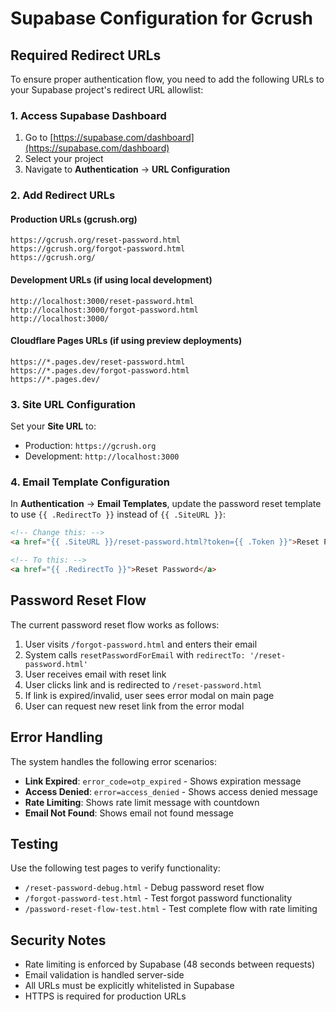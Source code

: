 # Supabase Configuration for Gcrush

## Required Redirect URLs

To ensure proper authentication flow, you need to add the following URLs to your Supabase project's redirect URL allowlist:

### 1. Access Supabase Dashboard
1. Go to [https://supabase.com/dashboard](https://supabase.com/dashboard)
2. Select your project
3. Navigate to **Authentication** → **URL Configuration**

### 2. Add Redirect URLs

#### Production URLs (gcrush.org)
```
https://gcrush.org/reset-password.html
https://gcrush.org/forgot-password.html
https://gcrush.org/
```

#### Development URLs (if using local development)
```
http://localhost:3000/reset-password.html
http://localhost:3000/forgot-password.html
http://localhost:3000/
```

#### Cloudflare Pages URLs (if using preview deployments)
```
https://*.pages.dev/reset-password.html
https://*.pages.dev/forgot-password.html
https://*.pages.dev/
```

### 3. Site URL Configuration

Set your **Site URL** to:
- Production: `https://gcrush.org`
- Development: `http://localhost:3000`

### 4. Email Template Configuration

In **Authentication** → **Email Templates**, update the password reset template to use `{{ .RedirectTo }}` instead of `{{ .SiteURL }}`:

```html
<!-- Change this: -->
<a href="{{ .SiteURL }}/reset-password.html?token={{ .Token }}">Reset Password</a>

<!-- To this: -->
<a href="{{ .RedirectTo }}">Reset Password</a>
```

## Password Reset Flow

The current password reset flow works as follows:

1. User visits `/forgot-password.html` and enters their email
2. System calls `resetPasswordForEmail` with `redirectTo: '/reset-password.html'`
3. User receives email with reset link
4. User clicks link and is redirected to `/reset-password.html`
5. If link is expired/invalid, user sees error modal on main page
6. User can request new reset link from the error modal

## Error Handling

The system handles the following error scenarios:

- **Link Expired**: `error_code=otp_expired` - Shows expiration message
- **Access Denied**: `error=access_denied` - Shows access denied message
- **Rate Limiting**: Shows rate limit message with countdown
- **Email Not Found**: Shows email not found message

## Testing

Use the following test pages to verify functionality:

- `/reset-password-debug.html` - Debug password reset flow
- `/forgot-password-test.html` - Test forgot password functionality
- `/password-reset-flow-test.html` - Test complete flow with rate limiting

## Security Notes

- Rate limiting is enforced by Supabase (48 seconds between requests)
- Email validation is handled server-side
- All URLs must be explicitly whitelisted in Supabase
- HTTPS is required for production URLs 